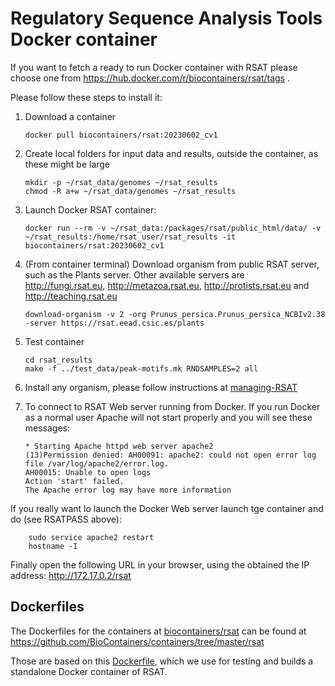 
# Regulatory Sequence Analysis Tools Docker container

If you want to fetch a ready to run Docker container with RSAT please choose
one from https://hub.docker.com/r/biocontainers/rsat/tags .

Please follow these steps to install it:

 1. Download a container

        docker pull biocontainers/rsat:20230602_cv1

 2. Create local folders for input data and results, outside the container, as these might be large

        mkdir -p ~/rsat_data/genomes ~/rsat_results
        chmod -R a+w ~/rsat_data/genomes ~/rsat_results

 3. Launch Docker RSAT container:

        docker run --rm -v ~/rsat_data:/packages/rsat/public_html/data/ -v ~/rsat_results:/home/rsat_user/rsat_results -it biocontainers/rsat:20230602_cv1


 4. (From container terminal) Download organism from public RSAT server, such as the Plants server. Other available servers are http://fungi.rsat.eu, http://metazoa.rsat.eu, http://protists.rsat.eu and http://teaching.rsat.eu

        download-organism -v 2 -org Prunus_persica.Prunus_persica_NCBIv2.38 -server https://rsat.eead.csic.es/plants

 5. Test container

        cd rsat_results 
        make -f ../test_data/peak-motifs.mk RNDSAMPLES=2 all

 6. Install any organism, please follow instructions at [managing-RSAT](https://rsa-tools.github.io/managing-RSAT/genome_installation/install_organisms_FASTA_GTF.html)

 7. To connect to RSAT Web server running from Docker. If you run Docker as a normal user Apache will not start properly and you will see these messages:

        * Starting Apache httpd web server apache2
        (13)Permission denied: AH00091: apache2: could not open error log file /var/log/apache2/error.log.
        AH00015: Unable to open logs
        Action 'start' failed.
        The Apache error log may have more information

 If you really want lo launch the Docker Web server launch tge container and do (see RSATPASS above):
 
        sudo service apache2 restart
        hostname -I

 Finally open the following URL in your browser, using the obtained the IP address: http://172.17.0.2/rsat

## Dockerfiles

The Dockerfiles for the containers at [biocontainers/rsat](https://hub.docker.com/r/biocontainers/rsat) 
can be found at https://github.com/BioContainers/containers/tree/master/rsat

Those are based on this [Dockerfile](./Dockerfile), which we use for testing and builds a standalone Docker container of RSAT.
